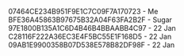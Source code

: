 07464CE234B951F9E1C7C09F7A170723 - Me
BFE36A45863B97675B32A04F63FA2B2F - Sugar
97E1800B135A1C6D4B46B4BBAABB4C97 - 22 Jan
C28116F222A36EC3E4F5BC55E1F168D5 - 22 Jan
09AB1E9900358B07D538E578B82DF98F - 22 Jan

